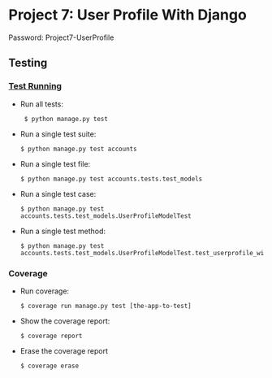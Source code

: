 Project 7: User Profile With Django
===================================

Password:
Project7-UserProfile

Testing
-------

### [Test Running](https://docs.djangoproject.com/en/2.2/topics/testing/overview/#running-tests) ###

- Run all tests:
  ```console
   $ python manage.py test
   ```

- Run a single test suite:
  ```console
  $ python manage.py test accounts
  ```

- Run a single test file:
  ```console
  $ python manage.py test accounts.tests.test_models
  ```

- Run a single test case:
  ```console
  $ python manage.py test accounts.tests.test_models.UserProfileModelTest
  ```

- Run a single test method:
  ```console
  $ python manage.py test accounts.tests.test_models.UserProfileModelTest.test_userprofile_without_required_fields_is_invalid
  ```

### Coverage ###

- Run coverage:
  ```console
  $ coverage run manage.py test [the-app-to-test]
  ```

- Show the coverage report:
  ```console
  $ coverage report
  ```

- Erase the coverage report
  ```console
  $ coverage erase
  ```
